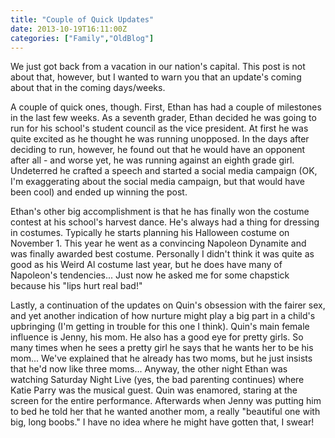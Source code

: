 ```yaml
---
title: "Couple of Quick Updates"
date: 2013-10-19T16:11:00Z
categories: ["Family","OldBlog"]
---
```


We just got back from a vacation in our nation's capital. This post is not about that, however, but I wanted to warn you that an update's coming about that in the coming days/weeks.

A couple of quick ones, though. First, Ethan has had a couple of milestones in the last few weeks. As a seventh grader, Ethan decided he was going to run for his school's student council as the vice president. At first he was quite excited as he thought he was running unopposed. In the days after deciding to run, however, he found out that he would have an opponent after all - and worse yet, he was running against an eighth grade girl. Undeterred he crafted a speech and started a social media campaign (OK, I'm exaggerating about the social media campaign, but that would have been cool) and ended up winning the post.

Ethan's other big accomplishment is that he has finally won the costume contest at his school's harvest dance. He's always had a thing for dressing in costumes. Typically he starts planning his Halloween costume on November 1. This year he went as a convincing Napoleon Dynamite and was finally awarded best costume. Personally I didn't think it was quite as good as his Weird Al costume last year, but he does have many of Napoleon's tendencies... Just now he asked me for some chapstick because his "lips hurt real bad!"

Lastly, a continuation of the updates on Quin's obsession with the fairer sex, and yet another indication of how nurture might play a big part in a child's upbringing (I'm getting in trouble for this one I think). Quin's main female influence is Jenny, his mom. He also has a good eye for pretty girls. So many times when he sees a pretty girl he says that he wants her to be his mom... We've explained that he already has two moms, but he just insists that he'd now like three moms... Anyway, the other night Ethan was watching Saturday Night Live (yes, the bad parenting continues) where Katie Parry was the musical guest. Quin was enamored, staring at the screen for the entire performance. Afterwards when Jenny was putting him to bed he told her that he wanted another mom, a really "beautiful one with big, long boobs." I have no idea where he might have gotten that, I swear!
